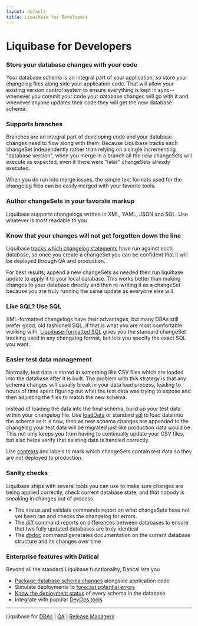 ```yaml
---
layout: default
title: Liquibase for Developers
---
```


# Liquibase for Developers #

### Store your database changes with your code

Your database schema is an integral part of your application, so store your changelog files along side your application code. That will allow your existing version control system to ensure everything is kept in sync--whenever you commit your code your database changes will go with it and whenever anyone updates their code they will get the new database schema.

### Supports branches

Branches are an integral part of developing code and your database changes need to flow along with them. Because Liquibase tracks each changeSet independently rather than relying on a single incrementing "database version", when you merge in a branch all the new changeSets will execute as expected, even if there were "later" changeSets already executed.

When you do run into merge issues, the simple text formats used for the changelog files can be easily merged with your favorite tools.

### Author changeSets in your favorate markup

Liquibase supports changelogs written in XML, YAML, JSON and SQL. Use whatever is most readable to you

### Know that your changes will not get forgotten down the line

Liquibase [tracks which changelog statements](documentation/databasechangelog.html) have run against each database, so once you create a changeSet you can be confident that it will be deployed through QA and production.

For best results, append a new changeSets as needed then run liquibase update to apply it to your local database. This works better than making changes to your database directly and then re-writing it as a changeSet because you are truly running the same update as everyone else will.

### Like SQL? Use SQL

XML-formatted changelogs have their advantages, but many DBAs still prefer good, old fashioned SQL. If that is what you are most comfortable working with, [Liquibase-formatted SQL](documentation/sql_format.html) gives you the standard changeSet tracking used in any changelog format, but lets you specify the exact SQL you want.
### Easier test data management

Normally, test data is stored in something like CSV files which are loaded into the database after it is built. The problem with this strategy is that any schema changes will usually break in your data load process, leading to hours of time spent figuring out what the test data was trying to expose and then adjusting the files to match the new schema.

Instead of loading the data into the final schema, build up your test data within your changelog file. Use [loadData](/documentation/changes/load_data.html) or standard [sql](/documentation/changes/sql.html) to load data into the schema as it is now, then as new schema changes are appended to the changelog your test data will be migrated just like production data would be. This not only keeps you from having to continually update your CSV files, but also helps verify that existing data is handled correctly.

Use [contexts](/documentation/contexts.html) and labels to mark which changeSets contain test data so they are not deployed to production.

### Sanity checks

Liquibase ships with several tools you can use to make sure changes are being applied correctly, check current database state, and that nobody is sneaking in changes out of process.

* The status and validate commands report on what changeSets have not yet been ran and checks the changelog for errors.
* The [diff](/documentation/diff.html) command reports on differences between databases to ensure that two fully updated databases are truly identical
* The [dbdoc](/documentation/dbdoc.html) command generates documentation on the current database structure and its changes over time

### Enterprise features with Datical

Beyond all the standard Liquibase functionality, Datical lets you

* [Package database schema changes](http://www.datical.com/product/packaging-intelligence/) alongside application code
* Simulate deployments to [forecast potential errors](http://www.datical.com/product/validation-intelligence/)
* [Know the deployment status](http://www.datical.com/product/management-intelligence/) of every schema in the database
* Integrate with popular [DevOps tools](http://www.datical.com/integrations/)


---

Liquibase for [DBAs](/dba.html) \| [QA](/qa.html) \| [Release Managers](/release_manager.html)